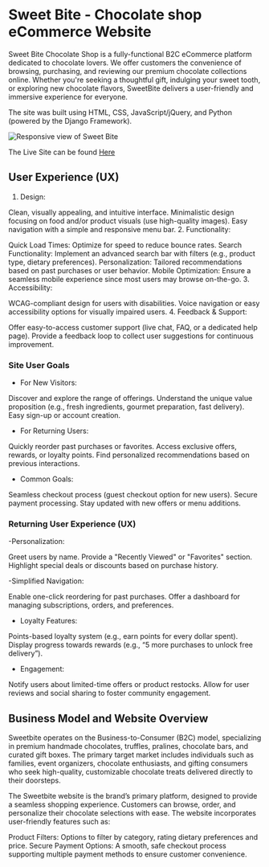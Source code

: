 # Sweet Bite - Chocolate shop eCommerce Website


Sweet Bite Chocolate Shop is a fully-functional B2C eCommerce platform dedicated to chocolate lovers. We offer customers the convenience of browsing, purchasing, and reviewing our premium chocolate collections online. Whether you're seeking a thoughtful gift, indulging your sweet tooth, or exploring new chocolate flavors, SweetBite delivers a user-friendly and immersive experience for everyone.

The site was built using HTML, CSS, JavaScript/jQuery, and Python (powered by the Django Framework).

![Responsive view of Sweet Bite]()

The Live Site can be found [Here](https://sweetbite-b43a4ae6b9be.herokuapp.com/)

## User Experience (UX)
1. Design:

Clean, visually appealing, and intuitive interface.
Minimalistic design focusing on food and/or product visuals (use high-quality images).
Easy navigation with a simple and responsive menu bar.
2. Functionality:

Quick Load Times: Optimize for speed to reduce bounce rates.
Search Functionality: Implement an advanced search bar with filters (e.g., product type, dietary preferences).
Personalization: Tailored recommendations based on past purchases or user behavior.
Mobile Optimization: Ensure a seamless mobile experience since most users may browse on-the-go.
3. Accessibility:

WCAG-compliant design for users with disabilities.
Voice navigation or easy accessibility options for visually impaired users.
4. Feedback & Support:

Offer easy-to-access customer support (live chat, FAQ, or a dedicated help page).
Provide a feedback loop to collect user suggestions for continuous improvement.

### Site User Goals

- For New Visitors:

Discover and explore the range of offerings.
Understand the unique value proposition (e.g., fresh ingredients, gourmet preparation, fast delivery).
Easy sign-up or account creation.

- For Returning Users:

Quickly reorder past purchases or favorites.
Access exclusive offers, rewards, or loyalty points.
Find personalized recommendations based on previous interactions.

- Common Goals:

Seamless checkout process (guest checkout option for new users).
Secure payment processing.
Stay updated with new offers or menu additions.

### Returning User Experience (UX)

-Personalization:

Greet users by name.
Provide a "Recently Viewed" or "Favorites" section.
Highlight special deals or discounts based on purchase history.

-Simplified Navigation:

Enable one-click reordering for past purchases.
Offer a dashboard for managing subscriptions, orders, and preferences.

- Loyalty Features:

Points-based loyalty system (e.g., earn points for every dollar spent).
Display progress towards rewards (e.g., “5 more purchases to unlock free delivery”).

- Engagement:

Notify users about limited-time offers or product restocks.
Allow for user reviews and social sharing to foster community engagement.

## Business Model and Website Overview
Sweetbite operates on the Business-to-Consumer (B2C) model, specializing in premium handmade chocolates, truffles, pralines, chocolate bars, and curated gift boxes. The primary target market includes individuals such as families, event organizers, chocolate enthusiasts, and gifting consumers who seek high-quality, customizable chocolate treats delivered directly to their doorsteps.

The Sweetbite website is the brand’s primary platform, designed to provide a seamless shopping experience. Customers can browse, order, and personalize their chocolate selections with ease. The website incorporates user-friendly features such as:

Product Filters: Options to filter by category, rating dietary preferences and price.
Secure Payment Options: A smooth, safe checkout process supporting multiple payment methods to ensure customer convenience.

